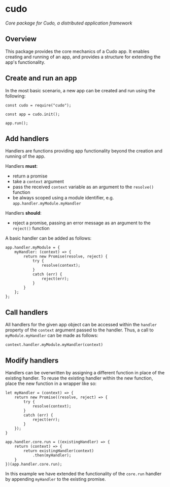 # cudo

*Core package for Cudo, a distributed application framework*

## Overview
This package provides the core mechanics of a Cudo app. It enables creating and running of an app, and provides a structure for extending the app's functionality.

## Create and run an app
In the most basic scenario, a new app can be created and run using the following:
```
const cudo = require("cudo");

const app = cudo.init();

app.run();
```

## Add handlers
Handlers are functions providing app functionality beyond the creation and running of the app. 

Handlers **must**:
- return a promise
- take a `context` argument
- pass the received `context` variable as an argument to the `resolve()` function
- be always scoped using a module identifier, e.g. `app.handler.myModule.myHandler`

Handlers **should**:
- reject a promise, passing an error message as an argument to the `reject()` function

A basic handler can be added as follows:
```
app.handler.myModule = {
	myHandler: (context) => {
		return new Promise(resolve, reject) {
			try {
				resolve(context);
			}
			catch (err) {
				reject(err);
			}
		}
	};
};
```

## Call handlers
All handlers for the given app object can be accessed within the `handler` property of the `context` argument passed to the handler. Thus, a call to `myModule.myHandler` can be made as follows:
```
context.handler.myModule.myHandler(context)
```

## Modify handlers
Handlers can be overwritten by assigning a different function in place of the existing handler. To reuse the existing handler within the new function, place the new function in a wrapper like so:
```
let myHandler = (context) => {
	return new Promise((resolve, reject) => {
		try {
			resolve(context);
		}
		catch (err) {
			reject(err);
		}
	});
}

app.handler.core.run = ((existingHandler) => {
    return (context) => {
        return existingHandler(context)
            .then(myHandler);
    }
})(app.handler.core.run);
```
In this example we have extended the functionality of the `core.run` handler by appending `myHandler` to the existing promise.
